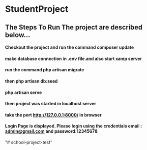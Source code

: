 # StudentProject

## The Steps To Run The project are described below...
#### Checkout the project and run the command composer update
#### make database connection in .env file.and also start xamp server
#### run the command php artisan migrate
#### then php artisan db:seed
#### php artisan serve
#### then project was started in localhost server
#### take the port http://127.0.0.1:8000/ in browser
#### Login Page is displayed. Please login using the credentials email : admin@gmail.com and  password:12345678


 
"# school-project-test" 
